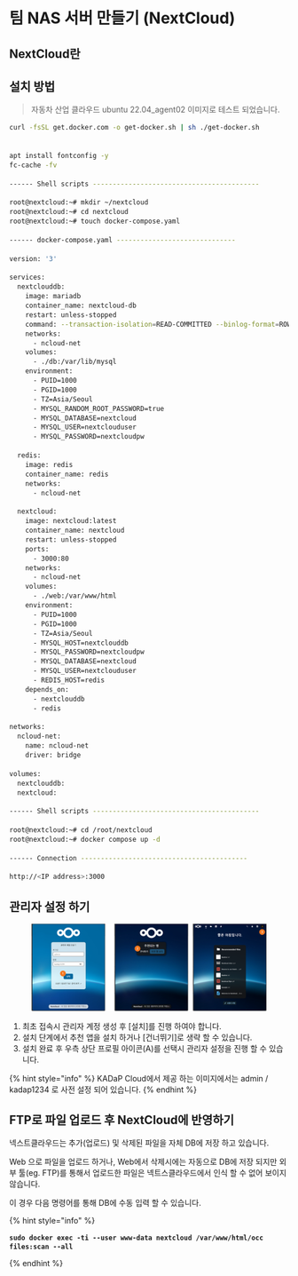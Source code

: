 # 팀 NAS 서버 만들기 (NextCloud)

## NextCloud란&#x20;





## 설치 방법&#x20;

> 자동차 산업 클라우드 ubuntu 22.04\_agent02 이미지로 테스트 되었습니다.&#x20;

```sh
curl -fsSL get.docker.com -o get-docker.sh | sh ./get-docker.sh


apt install fontconfig -y 
fc-cache -fv

------ Shell scripts ------------------------------------------

root@nextcloud:~# mkdir ~/nextcloud
root@nextcloud:~# cd nextcloud
root@nextcloud:~# touch docker-compose.yaml

------ docker-compose.yaml ------------------------------

version: '3'

services:
  nextclouddb:
    image: mariadb
    container_name: nextcloud-db
    restart: unless-stopped
    command: --transaction-isolation=READ-COMMITTED --binlog-format=ROW
    networks:
      - ncloud-net
    volumes:
      - ./db:/var/lib/mysql
    environment:
      - PUID=1000
      - PGID=1000
      - TZ=Asia/Seoul
      - MYSQL_RANDOM_ROOT_PASSWORD=true
      - MYSQL_DATABASE=nextcloud
      - MYSQL_USER=nextclouduser
      - MYSQL_PASSWORD=nextcloudpw

  redis:
    image: redis
    container_name: redis
    networks:
      - ncloud-net

  nextcloud:
    image: nextcloud:latest
    container_name: nextcloud
    restart: unless-stopped
    ports:
      - 3000:80
    networks:
      - ncloud-net
    volumes:
      - ./web:/var/www/html
    environment:
      - PUID=1000
      - PGID=1000
      - TZ=Asia/Seoul
      - MYSQL_HOST=nextclouddb
      - MYSQL_PASSWORD=nextcloudpw
      - MYSQL_DATABASE=nextcloud
      - MYSQL_USER=nextclouduser
      - REDIS_HOST=redis
    depends_on:
      - nextclouddb
      - redis

networks:
  ncloud-net:
    name: ncloud-net
    driver: bridge

volumes:
  nextclouddb:
  nextcloud:

------ Shell scripts ------------------------------------------

root@nextcloud:~# cd /root/nextcloud
root@nextcloud:~# docker compose up -d

------ Connection ------------------------------------------

http://<IP address>:3000
```



## 관리자 설정 하기&#x20;

<figure><img src="../../../.gitbook/assets/image (2).png" alt=""><figcaption></figcaption></figure>

1. 최초 접속시 관리자 계정 생성 후 \[설치]를 진행 하여야 합니다.&#x20;
2. 설치 단계에서 추천 앱을 설치 하거나 \[건너뛰기]로 생략 할 수 있습니다.&#x20;
3. 설치 완료 후 우측 상단 프로필 아이콘(A)를 선택시 관리자 설정을 진행 할 수 있습니다.&#x20;

{% hint style="info" %}
KADaP Cloud에서 제공 하는 이미지에서는 admin / kadap1234 로 사전 설정 되어 있습니다.&#x20;
{% endhint %}





## FTP로 파일 업로드 후 NextCloud에 반영하기&#x20;

넥스트클라우드는 추가(업로드) 및 삭제된 파일을 자체 DB에 저장 하고 있습니다.&#x20;

Web 으로 파일을 업로드 하거나, Web에서 삭제시에는 자동으로 DB에 저장 되지만 외부 툴(eg. FTP)를 통해서 업로드한 파일은 넥트스클라우드에서 인식 할 수 없어 보이지 않습니다.&#x20;

이 경우 다음 명령어를 통해 DB에 수동 입력 할 수 있습니다.&#x20;

{% hint style="info" %}
<pre class="language-sh"><code class="lang-sh"><strong>sudo docker exec -ti --user www-data nextcloud /var/www/html/occ files:scan --all
</strong></code></pre>
{% endhint %}





